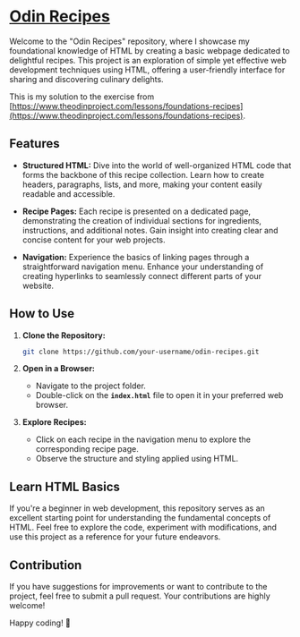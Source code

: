 # [Odin Recipes](https://xgsarah.github.io/odin-recipes)

Welcome to the "Odin Recipes" repository, where I showcase my foundational knowledge of HTML by creating a basic webpage dedicated to delightful recipes. This project is an exploration of simple yet effective web development techniques using HTML, offering a user-friendly interface for sharing and discovering culinary delights.

This is my solution to the exercise from [https://www.theodinproject.com/lessons/foundations-recipes](https://www.theodinproject.com/lessons/foundations-recipes).

## Features

- **Structured HTML:** Dive into the world of well-organized HTML code that forms the backbone of this recipe collection. Learn how to create headers, paragraphs, lists, and more, making your content easily readable and accessible.

- **Recipe Pages:** Each recipe is presented on a dedicated page, demonstrating the creation of individual sections for ingredients, instructions, and additional notes. Gain insight into creating clear and concise content for your web projects.

- **Navigation:** Experience the basics of linking pages through a straightforward navigation menu. Enhance your understanding of creating hyperlinks to seamlessly connect different parts of your website.

## How to Use

1. **Clone the Repository:**

   ```bash
   git clone https://github.com/your-username/odin-recipes.git

   ```

2. **Open in a Browser:**

   - Navigate to the project folder.
   - Double-click on the **`index.html`** file to open it in your preferred web browser.

3. **Explore Recipes:**
   - Click on each recipe in the navigation menu to explore the corresponding recipe page.
   - Observe the structure and styling applied using HTML.

## Learn HTML Basics

If you're a beginner in web development, this repository serves as an excellent starting point for understanding the fundamental concepts of HTML. Feel free to explore the code, experiment with modifications, and use this project as a reference for your future endeavors.

## Contribution

If you have suggestions for improvements or want to contribute to the project, feel free to submit a pull request. Your contributions are highly welcome!

Happy coding! 🚀
